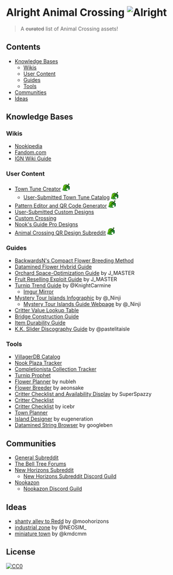 # Alright Animal Crossing ![Alright](https://img.shields.io/static/v1?label=meh&message=alright&color=grey&style=flat&labelColor=blue)

> A ~~curated~~ list of Animal Crossing assets!

## Contents
- [Knowledge Bases](#knowledge-bases)
	- [Wikis](#wikis)
	- [User Content](#user-content)
	- [Guides](#guides)
	- [Tools](#tools)
- [Communities](#communities)
- [Ideas](#ideas)

## Knowledge Bases
### Wikis
- [Nookipedia](https://nookipedia.com/wiki/Main_Page)
- [Fandom.com](https://animalcrossing.fandom.com/wiki/Animal_Crossing_Wiki)
- [IGN Wiki Guide](https://www.ign.com/wikis/animal-crossing-new-horizons/)

### User Content
- [Town Tune Creator](https://nooknet.net/tunes) ![leaf]
    - [User-Submitted Town Tune Catalog](https://nooknet.net/tunes/browse) ![leaf]
- [Pattern Editor and QR Code Generator](https://acpatterns.com/editor) ![leaf]
- [User-Submitted Custom Designs](https://nooksisland.com/designs)
- [Custom Crossing](https://customcrossing.com/)
- [Nook's Guide Pro Designs](https://nooksguide.com/prodesign/)
- [Animal Crossing QR Design Subreddit](https://www.reddit.com/r/ACQR/) ![leaf]


### Guides
- [BackwardsN's Compact Flower Breeding Method](https://i.imgur.com/jegTRGT.png)
- [Datamined Flower Hybrid Guide](https://i.imgur.com/N33q17S.png)
- [Orchard Space-Optimization Guide](https://i.imgur.com/4WJnbUP.png) by J\_MASTER
- [Fruit Reselling Exploit Guide](https://i.imgur.com/pMS9tNW.png) by J\_MASTER
- [Turnip Trend Guide](https://twitter.com/KnightCarmine/status/1244392945056276482?s=19) by \@KnightCarmine
    - [Imgur Mirror](https://imgur.com/a/3PAgcBV)
- [Mystery Tour Islands Infographic](https://i.imgur.com/1SeAQJs.png) by \@\_Ninji
    - [Mystery Tour Islands Guide Webpage](http://wuffs.org/acnh/mysterytour.html) by \@\_Ninji  
- [Critter Value Lookup Table](https://i.imgur.com/ORduiqF.jpg)
- [Bridge Construction Guide](https://i.imgur.com/hiAPiJS.png)
- [Item Durability Guide](https://imgur.com/a/96CNQ56)
- [K.K. Slider Discography Guide](https://imgur.com/a/WdP7eD4) by \@pastelitaisle

### Tools
- [VillagerDB Catalog](https://villagerdb.com/)
- [Nook Plaza Tracker](https://nookplaza.net/)
- [Completionista Collection Tracker](https://completionista.com/)
- [Turnip Prophet](https://turnipprophet.io/)
- [Flower Planner](https://nubleh.github.io/flowerplanner/) by nubleh
- [Flower Breeder](https://aeonsake.gitlab.io/acnh-flower-breeder/) by aeonsake
- [Critter Checklist and Availability Display](https://critterpedia.ssmvc.org/) by SuperSpazzy
- [Critter Checklist](https://animalcrossing.scavettapps.com/)
- [Critter Checklist](https://icebr.art/) by icebr
- [Town Planner](https://planimalcrossing.com/nh/start/)
- [Island Designer](https://eugeneration.github.io/HappyIslandDesigner/) by eugeneration
- [Datamined String Browser](https://googleben.github.io/ACNHDialog/) by googleben

## Communities
- [General Subreddit](https://www.reddit.com/r/AnimalCrossing/)
- [The Bell Tree Forums](https://www.belltreeforums.com/)
- [New Horizons Subreddit](https://www.reddit.com/r/ac_newhorizons/)
    - [New Horizons Subreddit Discord Guild](https://discord.gg/acnh/)
- [Nookazon](https://nookazon.com/)
    - [Nookazon Discord Guild](https://discord.gg/JTkWvJD)

## Ideas
- [shanty alley to Redd](https://twitter.com/moohorizons/status/1253353360201302019) by \@moohorizons
- [industrial zone](https://twitter.com/NEOSIM_/status/1255868047874650114) by \@NEOSIM\_
- [miniature town](https://twitter.com/kmdcmm/status/1256260782917967872) by \@kmdcmm

## License
[![CC0](http://mirrors.creativecommons.org/presskit/buttons/88x31/svg/cc-zero.svg)](http://creativecommons.org/publicdomain/zero/1.0)

<!--Definitions-->

[leaf]: Leaf.png 'New Leaf Compatible'
[oldleaf]: OldLeaf.png 'New Leaf Only'
